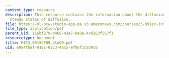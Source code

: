 ```yaml
---
content_type: resource
description: This resource contains the information about the diffusion and the different
  steady states of diffusion.
file: https://ol-ocw-studio-app-qa.s3.amazonaws.com/courses/3-091sc-introduction-to-solid-state-chemistry-fall-2010/e984fbef910102c34ac5ef86f1c939c8_MIT3_091SCF09_aln09.pdf
file_type: application/pdf
parent_uid: 116bf279-d466-43e7-0e0e-4cd163f567f1
resourcetype: Document
title: MIT3_091SCF09_aln09.pdf
uid: e984fbef-9101-02c3-4ac5-ef86f1c939c8
---
```

